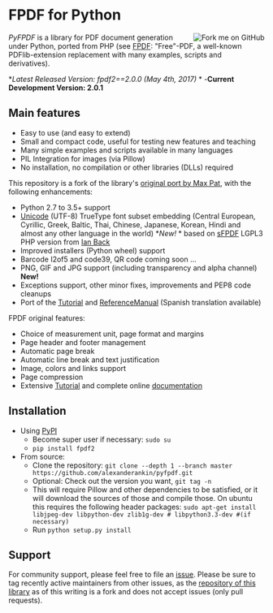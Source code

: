 # FPDF for Python #

<a href='https://github.com/alexanderankin/pyfpdf'><img src='https://s3.amazonaws.com/github/ribbons/forkme_right_red_aa0000.png' alt='Fork me on GitHub' border='0' align='right' /></a>

_PyFPDF_ is a library for PDF document generation under Python, ported from PHP (see [FPDF](http://www.fpdf.org/): "Free"-PDF, a well-known PDFlib-extension replacement with many examples, scripts and derivatives).

**Latest Released Version: fpdf2==2.0.0 (May 4th, 2017)*  *  -**Current Development Version: 2.0.1**

## Main features ##
  * Easy to use (and easy to extend)
  * Small and compact code, useful for testing new features and teaching
  * Many simple examples and scripts available in many languages
  * PIL Integration for images (via Pillow)
  * No installation, no compilation or other libraries (DLLs) required

This repository is a fork of the library's [original port by Max Pat](http://www.fpdf.org/dl.php?id=94), with the following enhancements:

  * Python 2.7 to 3.5+ support
  * [Unicode](Unicode.md) (UTF-8) TrueType font subset embedding (Central European, Cyrillic, Greek, Baltic, Thai, Chinese, Japanese, Korean, Hindi and almost any other language in the world) **New!*  * based on [sFPDF](http://www.fpdf.org/en/script/script91.php) LGPL3 PHP version from [Ian Back](mailto:ian@bpm1.com?subject=sFPDF)
  * Improved installers (Python wheel) support
  * Barcode I2of5 and code39, QR code coming soon ...
  * PNG, GIF and JPG support (including transparency and alpha channel) **New!**
  * Exceptions support, other minor fixes, improvements and PEP8 code cleanups
  * Port of the [Tutorial](Tutorial.md) and [ReferenceManual](reference)  (Spanish translation available)

FPDF original features:

  * Choice of measurement unit, page format and margins
  * Page header and footer management
  * Automatic page break
  * Automatic line break and text justification
  * Image, colors and links support
  * Page compression
  * Extensive [Tutorial](http://www.fpdf.org/en/tutorial/index.php) and complete online [documentation](http://www.fpdf.org/en/doc/index.php)

## Installation ##

  * Using [PyPI](https://pypi.python.org/pypi/fpdf2)
    * Become super user if necessary: `sudo su`
    * `pip install fpdf2`
  * From source:
    * Clone the repository: `git clone --depth 1 --branch master https://github.com/alexanderankin/pyfpdf.git`
    * Optional: Check out the version you want, `git tag -n`
    * This will require Pillow and other dependencies to be satisfied, or it will download the sources of those and compile those. On ubuntu this requires the following header packages: `sudo apt-get install libjpeg-dev libpython-dev zlib1g-dev # libpython3.3-dev #(if necessary)`
    * Run `python setup.py install`

## Support ##

For community support, please feel free to file an [issue](https://github.com/reingart/pyfpdf/issues). Please be sure to tag recently active maintainers from other issues, as the [repository of this library](https://github.com/alexanderankin/pyfpdf/pulls) as of this writing is a fork and does not accept issues (only pull requests).

